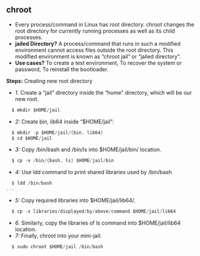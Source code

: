 ## chroot
- Every process/command in Linux has root directory. chroot changes the root directory for currently running processes as well as its child processes.
- **jailed Directory?** A process/command that runs in such a modified environment cannot access files outside the root directory. This modified environment is known as “chroot jail” or “jailed directory”.
- **Use cases?** To create a test environment, To recover the system or password, To reinstall the bootloader.

**Steps:** Creating new root directory
- *1.* Create a “jail” directory inside the “home” directory, which will be our new root.
```c
  $ mkdir $HOME/jail
```
- *2:* Create bin, lib64 inside “$HOME/jail”:
```c
  $ mkdir -p $HOME/jail/{bin, lib64}
  $ cd $HOME/jail
```
- *3:* Copy /bin/bash and /bin/ls into $HOME/jail/bin/ location.
```c
  $ cp -v /bin/{bash, ls} $HOME/jail/bin
```
- *4:* Use ldd command to print shared libraries used by /bin/bash
```c
  $ ldd /bin/bash
...
```
- *5:* Copy required libraries into $HOME/jail/lib64/.
```c
  $ cp -v libraries/displayed/by/above/command $HOME/jail/lib64
```
- *6.* Similarly, copy the libraries of ls command into $HOME/jail/lib64 location.
- *7:* Finally, chroot into your mini-jail:
```c
  $ sudo chroot $HOME/jail /bin/bash
```


